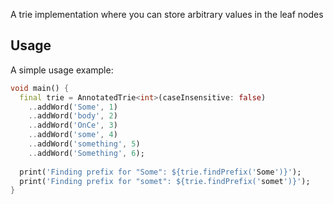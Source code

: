 A trie implementation where you can store arbitrary values in the leaf nodes

## Usage

A simple usage example:

```dart
void main() {
  final trie = AnnotatedTrie<int>(caseInsensitive: false)
    ..addWord('Some', 1)
    ..addWord('body', 2)
    ..addWord('OnCe', 3)
    ..addWord('some', 4)
    ..addWord('something', 5)
    ..addWord('Something', 6);
  
  print('Finding prefix for "Some": ${trie.findPrefix('Some')}');
  print('Finding prefix for "somet": ${trie.findPrefix('somet')}');
}
```